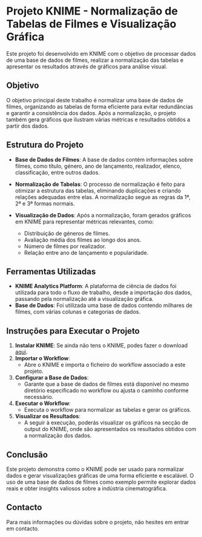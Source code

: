 # Projeto KNIME - Normalização de Tabelas de Filmes e Visualização Gráfica

Este projeto foi desenvolvido em KNIME com o objetivo de processar dados de uma base de dados de filmes, realizar a normalização das tabelas e apresentar os resultados através de gráficos para análise visual.

## Objetivo

O objetivo principal deste trabalho é normalizar uma base de dados de filmes, organizando as tabelas de forma eficiente para evitar redundâncias e garantir a consistência dos dados. Após a normalização, o projeto também gera gráficos que ilustram várias métricas e resultados obtidos a partir dos dados.

## Estrutura do Projeto

- **Base de Dados de Filmes**: A base de dados contém informações sobre filmes, como título, género, ano de lançamento, realizador, elenco, classificação, entre outros dados.
  
- **Normalização de Tabelas**: O processo de normalização é feito para otimizar a estrutura das tabelas, eliminando duplicações e criando relações adequadas entre elas. A normalização segue as regras da 1ª, 2ª e 3ª formas normais.

- **Visualização de Dados**: Após a normalização, foram gerados gráficos em KNIME para representar métricas relevantes, como:
  - Distribuição de géneros de filmes.
  - Avaliação média dos filmes ao longo dos anos.
  - Número de filmes por realizador.
  - Relação entre ano de lançamento e popularidade.

## Ferramentas Utilizadas

- **KNIME Analytics Platform**: A plataforma de ciência de dados foi utilizada para todo o fluxo de trabalho, desde a importação dos dados, passando pela normalização até a visualização gráfica.
- **Base de Dados**: Foi utilizada uma base de dados contendo milhares de filmes, com várias colunas e categorias de dados.

## Instruções para Executar o Projeto

1. **Instalar KNIME**: Se ainda não tens o KNIME, podes fazer o download [aqui](https://www.knime.com/downloads).
2. **Importar o Workflow**:
   - Abre o KNIME e importa o ficheiro do workflow associado a este projeto.
3. **Configurar a Base de Dados**:
   - Garante que a base de dados de filmes está disponível no mesmo diretório especificado no workflow ou ajusta o caminho conforme necessário.
4. **Executar o Workflow**:
   - Executa o workflow para normalizar as tabelas e gerar os gráficos.
5. **Visualizar os Resultados**:
   - A seguir à execução, poderás visualizar os gráficos na secção de output do KNIME, onde são apresentados os resultados obtidos com a normalização dos dados.

## Conclusão

Este projeto demonstra como o KNIME pode ser usado para normalizar dados e gerar visualizações gráficas de uma forma eficiente e escalável. O uso de uma base de dados de filmes como exemplo permite explorar dados reais e obter insights valiosos sobre a indústria cinematográfica.

## Contacto

Para mais informações ou dúvidas sobre o projeto, não hesites em entrar em contacto.
